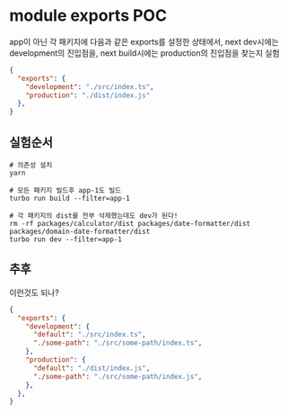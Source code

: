 # module exports POC

app이 아닌 각 패키지에 다음과 같은 exports를 설정한 상태에서,
next dev시에는 development의 진입점을, next build시에는 production의 진입점을 찾는지 실험

```json
{
  "exports": {
    "development": "./src/index.ts",
    "production": "./dist/index.js"
  },
}
```
## 실험순서

```shell
# 의존성 설치
yarn

# 모든 패키지 빌드후 app-1도 빌드
turbo run build --filter=app-1

# 각 패키지의 dist를 전부 삭제했는데도 dev가 된다!
rm -rf packages/calculator/dist packages/date-formatter/dist packages/domain-date-formatter/dist 
turbo run dev --filter=app-1
```

## 추후

이런것도 되나?

```json
{
  "exports": {
    "development": {
      "default": "./src/index.ts",
      "./some-path": "./src/some-path/index.ts",
    },
    "production": {
      "default": "./dist/index.js",
      "./some-path": "./src/some-path/index.js",
    },
  },
}
```
